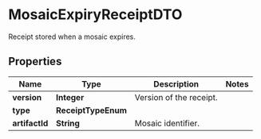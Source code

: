 

# MosaicExpiryReceiptDTO

Receipt stored when a mosaic expires.

## Properties

| Name | Type | Description | Notes |
|------------ | ------------- | ------------- | -------------|
|**version** | **Integer** | Version of the receipt. |  |
|**type** | **ReceiptTypeEnum** |  |  |
|**artifactId** | **String** | Mosaic identifier. |  |




